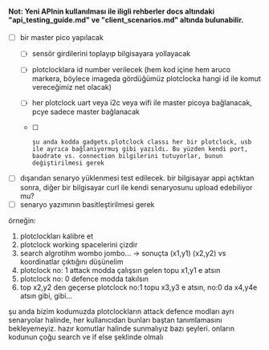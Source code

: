 #### Not: Yeni APInin kullanılması ile iligli rehberler docs altındaki "api_testing_guide.md" ve "client_scenarios.md" altında bulunabilir.

- [ ] bir master pico yapılacak
  - [ ]   sensör girdilerini toplayıp bilgisayara yollayacak
  - [ ]   plotclocklara id number verilecek (hem kod içine hem aruco markera, böylece imageda gördüğümüz plotclocka hangi id ile komut vereceğimiz net olacak)
    
  - [ ]   her plotclock uart veya i2c veya wifi ile master picoya bağlanacak, pcye sadece master bağlanacak
    - [ ]     şu anda kodda gadgets.plotclock classı her bir plotclock, usb ile ayrıca bağlanıyormuş gibi yazıldı. Bu yüzden kendi port, baudrate vs. connection bilgilerini tutuyorlar, bunun değiştirilmesi gerek
          
- [ ]   dışarıdan senaryo yüklenmesi test edilecek. bir bilgisayar appi açtıktan sonra, diğer bir bilgisayar curl ile kendi senaryosunu upload edebiliyor mu?
- [ ]   senaryo yazımının basitleştirilmesi gerek

örneğin:
1) plotclockları kalibre et
2) plotclock working spacelerini çizdir
3) search algrotihm wombo jombo... -> sonuçta (x1,y1) (x2,y2) vs koordinatlar çıktığını düşünelim
4) plotclock no: 1 attack modda çalışsın gelen topu x1,y1 e atsın
5) plotclock no: 0 defence modda takılsın
6) top x2,y2 den geçerse plotclock no:1 topu x3,y3 e atsın, no:0 da x4,y4e atsın
gibi, gibi...

şu anda bizim kodumuzda plotclockların attack defence modları ayrı senaryolar halinde, her kullanıcıdan bunları baştan tanımlamasını bekleyemeyiz. 
hazır komutlar halinde sunmalıyız bazı şeyleri. onların kodunun çoğu search ve if else şeklinde olmalı
      
